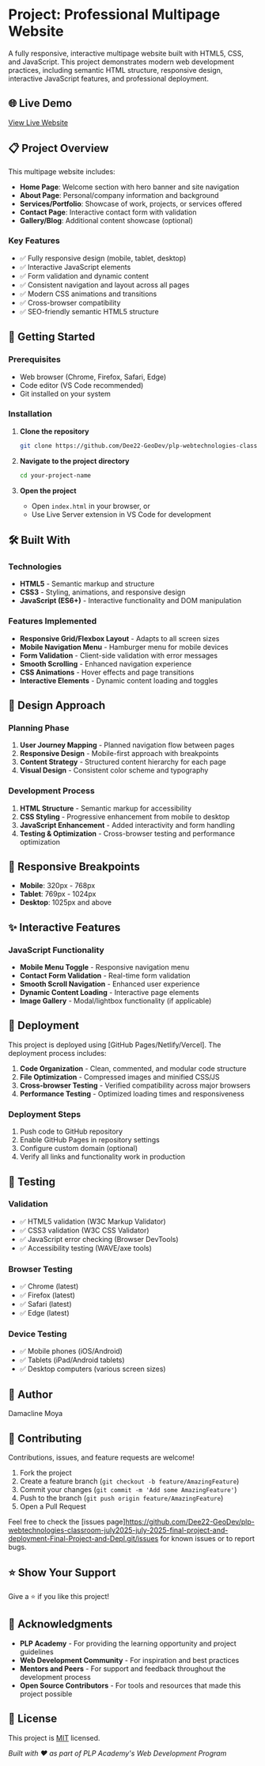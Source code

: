 # Project: Professional Multipage Website

A fully responsive, interactive multipage website built with HTML5, CSS, and JavaScript. This project demonstrates modern web development practices, including semantic HTML structure, responsive design, interactive JavaScript features, and professional deployment.

## 🌐 Live Demo
[View Live Website](profound-kheer-835e54.netlify.app)

## 📋 Project Overview

This multipage website includes:
- **Home Page**: Welcome section with hero banner and site navigation
- **About Page**: Personal/company information and background
- **Services/Portfolio**: Showcase of work, projects, or services offered
- **Contact Page**: Interactive contact form with validation
- **Gallery/Blog**: Additional content showcase (optional)

### Key Features
- ✅ Fully responsive design (mobile, tablet, desktop)
- ✅ Interactive JavaScript elements
- ✅ Form validation and dynamic content
- ✅ Consistent navigation and layout across all pages
- ✅ Modern CSS animations and transitions
- ✅ Cross-browser compatibility
- ✅ SEO-friendly semantic HTML5 structure

## 🚀 Getting Started

### Prerequisites
- Web browser (Chrome, Firefox, Safari, Edge)
- Code editor (VS Code recommended)
- Git installed on your system

### Installation

1. **Clone the repository**
   ```bash
   git clone https://github.com/Dee22-GeoDev/plp-webtechnologies-classroom-july2025-july-2025-final-project-and-deployment-Final-Project-and-Depl.git
   ```

2. **Navigate to the project directory**
   ```bash
   cd your-project-name
   ```

3. **Open the project**
   - Open `index.html` in your browser, or
   - Use Live Server extension in VS Code for development

## 🛠️ Built With

### Technologies
- **HTML5** - Semantic markup and structure
- **CSS3** - Styling, animations, and responsive design
- **JavaScript (ES6+)** - Interactive functionality and DOM manipulation

### Features Implemented
- **Responsive Grid/Flexbox Layout** - Adapts to all screen sizes
- **Mobile Navigation Menu** - Hamburger menu for mobile devices
- **Form Validation** - Client-side validation with error messages
- **Smooth Scrolling** - Enhanced navigation experience
- **CSS Animations** - Hover effects and page transitions
- **Interactive Elements** - Dynamic content loading and toggles

## 🎨 Design Approach

### Planning Phase
1. **User Journey Mapping** - Planned navigation flow between pages
2. **Responsive Design** - Mobile-first approach with breakpoints
3. **Content Strategy** - Structured content hierarchy for each page
4. **Visual Design** - Consistent color scheme and typography

### Development Process
1. **HTML Structure** - Semantic markup for accessibility
2. **CSS Styling** - Progressive enhancement from mobile to desktop
3. **JavaScript Enhancement** - Added interactivity and form handling
4. **Testing & Optimization** - Cross-browser testing and performance optimization

## 📱 Responsive Breakpoints
- **Mobile**: 320px - 768px
- **Tablet**: 769px - 1024px
- **Desktop**: 1025px and above

## ✨ Interactive Features

### JavaScript Functionality
- **Mobile Menu Toggle** - Responsive navigation menu
- **Contact Form Validation** - Real-time form validation
- **Smooth Scroll Navigation** - Enhanced user experience
- **Dynamic Content Loading** - Interactive page elements
- **Image Gallery** - Modal/lightbox functionality (if applicable)

## 🚀 Deployment

This project is deployed using [GitHub Pages/Netlify/Vercel]. The deployment process includes:

1. **Code Organization** - Clean, commented, and modular code structure
2. **File Optimization** - Compressed images and minified CSS/JS
3. **Cross-browser Testing** - Verified compatibility across major browsers
4. **Performance Testing** - Optimized loading times and responsiveness

### Deployment Steps
1. Push code to GitHub repository
2. Enable GitHub Pages in repository settings
3. Configure custom domain (optional)
4. Verify all links and functionality work in production

## 🧪 Testing

### Validation
- ✅ HTML5 validation (W3C Markup Validator)
- ✅ CSS3 validation (W3C CSS Validator)
- ✅ JavaScript error checking (Browser DevTools)
- ✅ Accessibility testing (WAVE/axe tools)

### Browser Testing
- ✅ Chrome (latest)
- ✅ Firefox (latest)
- ✅ Safari (latest)
- ✅ Edge (latest)

### Device Testing
- ✅ Mobile phones (iOS/Android)
- ✅ Tablets (iPad/Android tablets)
- ✅ Desktop computers (various screen sizes)

## 👤 Author

Damacline Moya

## 🤝 Contributing

Contributions, issues, and feature requests are welcome!

1. Fork the project
2. Create a feature branch (`git checkout -b feature/AmazingFeature`)
3. Commit your changes (`git commit -m 'Add some AmazingFeature'`)
4. Push to the branch (`git push origin feature/AmazingFeature`)
5. Open a Pull Request

Feel free to check the [issues page]https://github.com/Dee22-GeoDev/plp-webtechnologies-classroom-july2025-july-2025-final-project-and-deployment-Final-Project-and-Depl.git/issues for known issues or to report bugs.

## ⭐ Show Your Support

Give a ⭐️ if you like this project!

## 🙏 Acknowledgments

- **PLP Academy** - For providing the learning opportunity and project guidelines
- **Web Development Community** - For inspiration and best practices
- **Mentors and Peers** - For support and feedback throughout the development process
- **Open Source Contributors** - For tools and resources that made this project possible

## 📝 License

This project is [MIT](./LICENSE) licensed.

*Built with ❤️ as part of PLP Academy's Web Development Program*